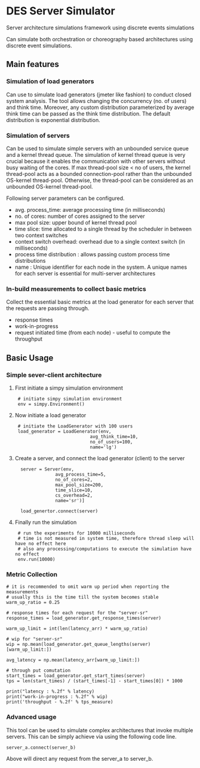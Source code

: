 # DES Server Simulator

Server architecture simulations framework using discrete events simulations

Can simulate both orchestration or choreography based architectures using discrete event simulations.

## Main features

### Simulation of load generators 

Can use to simulate load generators (jmeter like fashion) to conduct closed system analysis. The tool allows changing the concurrency (no. of users) and think time. Moreover, any custom distribution parameterized by average think time can be passed as the think time distribution. The default distribution is exponential distribution.


### Simulation of servers

Can be used to simulate simple servers with an unbounded service queue and a kernel thread queue. The simulation of kernel thread queue is very crucial because it enables the communication with other servers without busy waiting of the cores. If max thread-pool size < no of users, the kernel thread-pool acts as a bounded connection-pool rather than the unbounded OS-kernel thread-pool. Otherwise, the thread-pool can be considered as an unbounded OS-kernel thread-pool.

Following server parameters can be configured.

 - avg. process_time: average processing time (in milliseconds)
 - no. of cores: number of cores assigned to the server
 - max pool size: upper bound of kernel thread pool
 - time slice: time allocated to a single thread by the scheduler in between two context switches
 - context switch overhead: overhead due to a single context switch (in milliseconds) 
 - process time distribution : allows passing custom process time distributions
 - name : Unique identifier for each node in the system. A unique names for each server is essential for multi-server architectures 
        
### In-build measurements to collect basic metrics

Collect the essential basic metrics at the load generator for each server that the requests are passing through.
  - response times
  - work-in-progress 
  - request initiated time (from each node) - useful to compute the throughput
  

## Basic Usage

### Simple sever-client architecture

1. First initiate a simpy simulation environment

        # initiate simpy simulation environment
        env = simpy.Environment()
    
2. Now initiate a load generator

        # initiate the LoadGenerator with 100 users 
        load_generator = LoadGenerator(env,
                                   avg_think_time=10,
                                   no_of_users=100,
                                   name='lg')
                                   
3. Create a server, and connect the load generator (client) to the server

         server = Server(env,
                      avg_process_time=5,
                      no_of_cores=2,
                      max_pool_size=200,
                      time_slice=10,
                      cs_overhead=2,
                      name='sr')]
         
         load_genertor.connect(server)

4. Finally run the simulation
        
        # run the experiments for 10000 milliseconds
        # time is not measured in system time, therefore thread sleep will have no effect here
        # also any processing/computations to execute the simulation have no effect
        env.run(10000)
        
### Metric Collection
 
    # it is recommended to omit warm up period when reporting the measurements
    # usually this is the time till the system becomes stable
    warm_up_ratio = 0.25

    # response times for each request for the "server-sr"    
    response_times = load_generator.get_response_times(server)
    
    warm_up_limit = int(len(latency_arr) * warm_up_ratio)

    # wip for "server-sr"
    wip = np.mean(load_generator.get_queue_lengths(server)[warm_up_limit:])
    
    avg_latency = np.mean(latency_arr[warm_up_limit:])
    
    # through put comutation
    start_times = load_generator.get_start_times(server)
    tps = len(start_times) / (start_times[-1] - start_times[0]) * 1000

    print("latency : %.2f" % latency)
    print("work-in-progress : %.2f" % wip)
    print('throughput - %.2f' % tps_measure)


### Advanced usage

This tool can be used to simulate complex architectures that invoke multiple servers. This can be simply achieve via using the following code line.

    server_a.connect(server_b)
    
Above will direct any request from the server_a to server_b. 
